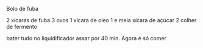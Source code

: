 Bolo de fuba

2 xícaras de fuba
3 ovos 
1 xícara de oleo 
1 e meia xícara de açúcar
2 colher de fermento

bater tudo no liquidificador
assar por 40 min.
Agora é só comer